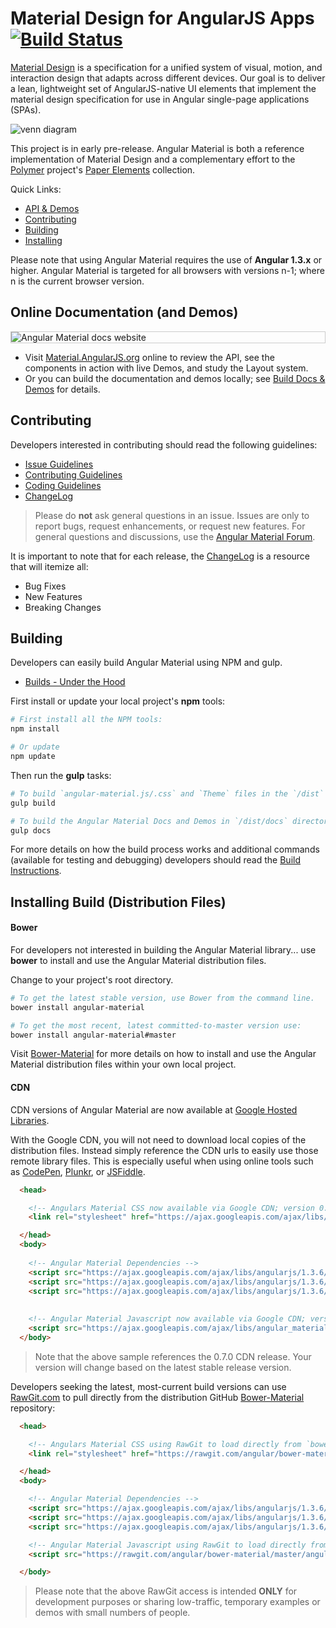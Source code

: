 # Material Design for AngularJS Apps [![Build Status](https://travis-ci.org/angular/material.svg)](https://travis-ci.org/angular/material)

[Material Design](https://www.google.com/design/spec/material-design/) is a specification for a
unified system of visual, motion, and interaction design that adapts across different devices. Our
goal is to deliver a lean, lightweight set of AngularJS-native UI elements that implement the
material design specification for use in Angular single-page applications (SPAs).

![venn diagram](https://cloud.githubusercontent.com/assets/210413/5077572/30dfc2f0-6e6a-11e4-9723-07c918128f4f.png)

This project is in early pre-release. Angular Material is both a reference implementation of
Material Design and a complementary effort to the [Polymer](https://www.polymer-project.org/)
project's [Paper Elements](https://www.polymer-project.org/docs/elements/paper-elements.html)
collection.

Quick Links:

*  [API & Demos](#demos)
*  [Contributing](#contributing)
*  [Building](#building)
*  [Installing](#installing)


Please note that using Angular Material requires the use of **Angular 1.3.x** or higher. Angular
Material is targeted for all browsers with versions n-1; where n is the current browser version.

## <a name="demos"></a> Online Documentation (and Demos)

<p style="border: 1px solid #ccc">
  <img src="https://cloud.githubusercontent.com/assets/1045233/6678772/12afad78-cbfc-11e4-8c9f-a13e336fb6a6.png" alt="Angular Material docs website">
</p>

- Visit [Material.AngularJS.org](https://material.angularjs.org/) online to review the API, see the
  components in action with live Demos, and study the Layout system.
- Or you can build the documentation and demos locally; see
  [Build Docs & Demos](https://github.com/angular/material/tree/master/docs/README.md) for details.

## <a name="contributing"></a> Contributing

Developers interested in contributing should read the following guidelines:

- [Issue Guidelines](docs/guides/CONTRIBUTING.md#submit)
- [Contributing Guidelines](docs/guides/CONTRIBUTING.md)
- [Coding Guidelines](docs/guides/CODING.md)
- [ChangeLog](CHANGELOG.md)

> Please do **not** ask general questions in an issue. Issues are only to report bugs, request
  enhancements, or request new features. For general questions and discussions, use the
  [Angular Material Forum](https://groups.google.com/forum/#!forum/ngmaterial).

It is important to note that for each release, the [ChangeLog](CHANGELOG.md) is a resource that will
itemize all:

- Bug Fixes
- New Features
- Breaking Changes

## <a name="building"></a> Building

Developers can easily build Angular Material using NPM and gulp.

* [Builds - Under the Hood](docs/guides/BUILD.md)

First install or update your local project's **npm** tools:

```bash
# First install all the NPM tools:
npm install

# Or update
npm update
```

Then run the **gulp** tasks:

```bash
# To build `angular-material.js/.css` and `Theme` files in the `/dist` directory
gulp build

# To build the Angular Material Docs and Demos in `/dist/docs` directory
gulp docs
```

For more details on how the build process works and additional commands (available for testing and
debugging) developers should read the [Build Instructions](docs/guides/BUILD.md).

## <a name="installing"></a> Installing Build (Distribution Files)

#### Bower 

For developers not interested in building the Angular Material library... use **bower** to install
and use the Angular Material distribution files.

Change to your project's root directory.

```bash
# To get the latest stable version, use Bower from the command line.
bower install angular-material

# To get the most recent, latest committed-to-master version use:
bower install angular-material#master
```

Visit [Bower-Material](https://github.com/angular/bower-material/blob/master/README.md) for more
details on how to install and use the Angular Material distribution files within your own local
project.

#### CDN

CDN versions of Angular Material are now available at
[Google Hosted Libraries](https://developers.google.com/speed/libraries/devguide#angularmaterial). 

With the Google CDN, you will not need to download local copies of the distribution files. Instead
simply reference the CDN urls to easily use those remote library files. This is especially useful
when using online tools such as [CodePen](http://codepen.io/), [Plunkr](http://plnkr.co/), or
[JSFiddle](http://jsfiddle.net/).

```html
  <head>

    <!-- Angulars Material CSS now available via Google CDN; version 0.7 used here -->
    <link rel="stylesheet" href="https://ajax.googleapis.com/ajax/libs/angular_material/0.7.0/angular-material.min.css">

  </head>
  <body>
  
    <!-- Angular Material Dependencies -->
    <script src="https://ajax.googleapis.com/ajax/libs/angularjs/1.3.6/angular.min.js"></script>
    <script src="https://ajax.googleapis.com/ajax/libs/angularjs/1.3.6/angular-animate.min.js"></script>
    <script src="https://ajax.googleapis.com/ajax/libs/angularjs/1.3.6/angular-aria.min.js"></script>
    
    
    <!-- Angular Material Javascript now available via Google CDN; version 0.7 used here -->
    <script src="https://ajax.googleapis.com/ajax/libs/angular_material/0.7.0/angular-material.min.js"></script>
  </body>
```

> Note that the above sample references the 0.7.0 CDN release. Your version will change based on the latest stable release version.

Developers seeking the latest, most-current build versions can use [RawGit.com](//rawgit.com) to
pull directly from the distribution GitHub
[Bower-Material](https://github.com/angular/bower-material) repository:

```html
  <head>

    <!-- Angulars Material CSS using RawGit to load directly from `bower-material/master` -->
    <link rel="stylesheet" href="https://rawgit.com/angular/bower-material/master/angular-material.css">

  </head>
  <body>

    <!-- Angular Material Dependencies -->
    <script src="https://ajax.googleapis.com/ajax/libs/angularjs/1.3.6/angular.js"></script>
    <script src="https://ajax.googleapis.com/ajax/libs/angularjs/1.3.6/angular-animate.js"></script>
    <script src="https://ajax.googleapis.com/ajax/libs/angularjs/1.3.6/angular-aria.js"></script>

    <!-- Angular Material Javascript using RawGit to load directly from `bower-material/master` -->
    <script src="https://rawgit.com/angular/bower-material/master/angular-material.js"></script>

  </body>
```

> Please note that the above RawGit access is intended **ONLY** for development purposes or sharing
  low-traffic, temporary examples or demos with small numbers of people.
